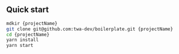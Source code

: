 ## Quick start

```bash
mdkir {projectName}
git clone git@github.com:twa-dev/boilerplate.git {projectName}
cd {projectName}
yarn install
yarn start
```
